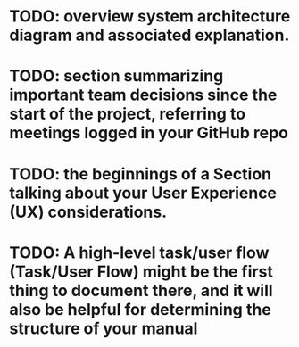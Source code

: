 # TODO: overview system architecture diagram and associated explanation.

# TODO: section summarizing important team decisions since the start of the project, referring to meetings logged in your GitHub repo

# TODO: the beginnings of a Section talking about your User Experience (UX) considerations.
# TODO: A high-level task/user flow (Task/User Flow) might be the first thing to document there, and it will also be helpful for determining the structure of your manual
